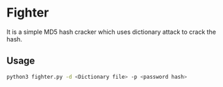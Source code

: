 # Fighter
It is a simple MD5 hash cracker which uses dictionary attack to crack the hash.

## Usage
```bash
python3 fighter.py -d <Dictionary file> -p <password hash>
```
